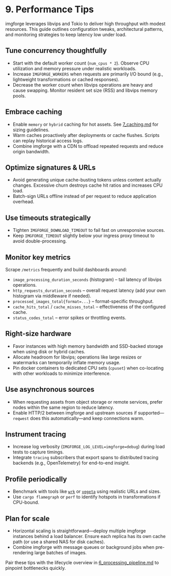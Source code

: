 # 9. Performance Tips

imgforge leverages libvips and Tokio to deliver high throughput with modest resources. This guide outlines configuration tweaks, architectural patterns, and monitoring strategies to keep latency low under load.

## Tune concurrency thoughtfully

- Start with the default worker count (`num_cpus * 2`). Observe CPU utilization and memory pressure under realistic workloads.
- Increase `IMGFORGE_WORKERS` when requests are primarily I/O bound (e.g., lightweight transformations or cached responses).
- Decrease the worker count when libvips operations are heavy and cause swapping. Monitor resident set size (RSS) and libvips memory pools.

## Embrace caching

- Enable `memory` or `hybrid` caching for hot assets. See [7_caching.md](7_caching.md) for sizing guidelines.
- Warm caches proactively after deployments or cache flushes. Scripts can replay historical access logs.
- Combine imgforge with a CDN to offload repeated requests and reduce origin bandwidth.

## Optimize signatures & URLs

- Avoid generating unique cache-busting tokens unless content actually changes. Excessive churn destroys cache hit ratios and increases CPU load.
- Batch-sign URLs offline instead of per request to reduce application overhead.

## Use timeouts strategically

- Tighten `IMGFORGE_DOWNLOAD_TIMEOUT` to fail fast on unresponsive sources.
- Keep `IMGFORGE_TIMEOUT` slightly below your ingress proxy timeout to avoid double-processing.

## Monitor key metrics

Scrape `/metrics` frequently and build dashboards around:

- `image_processing_duration_seconds` (histogram) – tail latency of libvips operations.
- `http_requests_duration_seconds` – overall request latency (add your own histogram via middleware if needed).
- `processed_images_total{format=...}` – format-specific throughput.
- `cache_hits_total` / `cache_misses_total` – effectiveness of the configured cache.
- `status_codes_total` – error spikes or throttling events.

## Right-size hardware

- Favor instances with high memory bandwidth and SSD-backed storage when using disk or hybrid caches.
- Allocate headroom for libvips; operations like large resizes or watermarks can temporarily inflate memory usage.
- Pin docker containers to dedicated CPU sets (`cpuset`) when co-locating with other workloads to minimize interference.

## Use asynchronous sources

- When requesting assets from object storage or remote services, prefer nodes within the same region to reduce latency.
- Enable HTTP/2 between imgforge and upstream sources if supported—`reqwest` does this automatically—and keep connections warm.

## Instrument tracing

- Increase log verbosity (`IMGFORGE_LOG_LEVEL=imgforge=debug`) during load tests to capture timings.
- Integrate `tracing` subscribers that export spans to distributed tracing backends (e.g., OpenTelemetry) for end-to-end insight.

## Profile periodically

- Benchmark with tools like [`wrk`](https://github.com/wg/wrk) or [`vegeta`](https://github.com/tsenart/vegeta`) using realistic URLs and sizes.
- Use `cargo flamegraph` or `perf` to identify hotspots in transformations if CPU-bound.

## Plan for scale

- Horizontal scaling is straightforward—deploy multiple imgforge instances behind a load balancer. Ensure each replica has its own cache path (or use a shared NAS for disk caches).
- Combine imgforge with message queues or background jobs when pre-rendering large batches of images.

Pair these tips with the lifecycle overview in [6_processing_pipeline.md](6_processing_pipeline.md) to pinpoint bottlenecks quickly.
